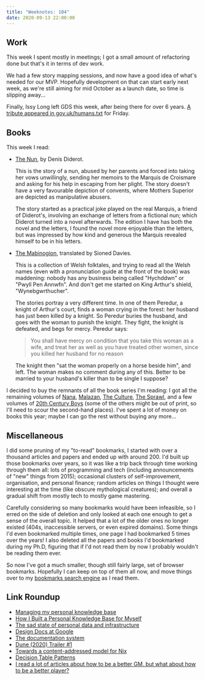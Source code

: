 ```yaml
---
title: "Weeknotes: 104"
date: 2020-09-13 22:00:00
---
```


## Work

This week I spent mostly in meetings; I got a small amount of
refactoring done but that's it in terms of dev work.

We had a few story mapping sessions, and now have a good idea of
what's needed for our MVP.  Hopefully development on that can start
early next week, as we're still aiming for mid October as a launch
date, so time is slipping away...

Finally, Issy Long left GDS this week, after being there for over 6
years.  [A tribute appeared in gov.uk/humans.txt][] for Friday.

[A tribute appeared in gov.uk/humans.txt]: https://twitter.com/issyl0/status/1304370946439086085

## Books

This week I read:

- [The Nun][], by Denis Diderot.

  This is the story of a nun, abused by her parents and forced into
  taking her vows unwillingly, sending her memoirs to the Marquis de
  Croismare and asking for his help in escaping from her plight.  The
  story doesn't have a very favourable depiction of convents, where
  Mothers Superior are depicted as manipulative abusers.

  The story started as a practical joke played on the real Marquis, a
  friend of Diderot's, involving an exchange of letters from a
  fictional nun; which Diderot turned into a novel afterwards.  The
  edition I have has both the novel and the letters, I found the novel
  more enjoyable than the letters, but was impressed by how kind and
  generous the Marquis revealed himself to be in his letters.

- [The Mabinogion][], translated by Sioned Davies.

  This is a collection of Welsh folktales, and trying to read all the
  Welsh names (even with a pronunciation guide at the front of the
  book) was maddening: nobody has any business being called "Hychddwn"
  or "Pwyll Pen Annwfn".  And don't get me started on King Arthur's
  shield, "Wynebgwrthucher".

  The stories portray a very different time.  In one of them Peredur,
  a knight of Arthur's court, finds a woman crying in the forest: her
  husband has just been killed by a knight.  So Peredur buries the
  husband, and goes with the woman to punish the knight.  They fight,
  the knight is defeated, and begs for mercy.  Peredur says:

  > You shall have mercy on condition that you take this woman as a
  > wife, and treat her as well as you have treated other women, since
  > you killed her husband for no reason

  The knight then "sat the woman properly on a horse beside him", and
  left.  The woman makes no comment during any of this.  Better to be
  married to your husband's killer than to be single I suppose?

I decided to buy the remnants of all the book series I'm reading: I
got all the remaining volumes of [Nana][], [Malazan][], [The
Culture][], [The Sprawl][], and a few volumes of [20th Century Boys][]
(some of the others might be out of print, so I'll need to scour the
second-hand places).  I've spent a lot of money on books this year;
maybe I can go the rest without buying any more...

[The Nun]: https://en.wikipedia.org/wiki/La_Religieuse_(novel)
[The Mabinogion]: https://en.wikipedia.org/wiki/Mabinogion
[Nana]: https://en.wikipedia.org/wiki/Nana_(manga)
[Malazan]: https://en.wikipedia.org/wiki/Malazan_Book_of_the_Fallen
[The Culture]: https://en.wikipedia.org/wiki/Culture_series
[The Sprawl]: https://en.wikipedia.org/wiki/Sprawl_trilogy
[20th Century Boys]: https://en.wikipedia.org/wiki/20th_Century_Boys

## Miscellaneous

I did some pruning of my "to-read" bookmarks, I started with over a
thousand articles and papers and ended up with around 200.  I'd built
up those bookmarks over years, so it was like a trip back through time
working through them all: lots of programming and tech (including
announcements of "new" things from 2015); occasional clusters of
self-improvement, organisation, and personal finance; random articles
on things I thought were interesting at the time (like obscure
mythological creatures); and overall a gradual shift from mostly tech
to mostly game mastering.

Carefully considering so many bookmarks would have been infeasible, so
I erred on the side of deletion and only looked at each one enough to
get a sense of the overall topic.  It helped that a lot of the older
ones no longer existed (404s, inaccessible servers, or even expired
domains).  Some things I'd even bookmarked multiple times, one page I
had bookmarked 5 times over the years!  I also deleted all the papers
and books I'd bookmarked during my Ph.D, figuring that if I'd not read
them by now I probably wouldn't be reading them ever.

So now I've got a much smaller, though still fairly large, set of
browser bookmarks.  Hopefully I can keep on top of them all now, and
move things over to my [bookmarks search engine][] as I read them.

[bookmarks search engine]: https://bookmarks.barrucadu.co.uk/search

## Link Roundup

- [Managing my personal knowledge base](https://tkainrad.dev/posts/managing-my-personal-knowledge-base/)
- [How I Built a Personal Knowledge Base for Myself](https://www.getdnote.com/blog/how-i-built-personal-knowledge-base-for-myself/)
- [The sad state of personal data and infrastructure](https://beepb00p.xyz/sad-infra.html)
- [Design Docs at Google](https://www.industrialempathy.com/posts/design-docs-at-google/)
- [The documentation system](https://documentation.divio.com/)
- [Dune (2020) Trailer #1](https://www.youtube.com/watch?v=I23EDubKvZU)
- [Towards a content-addressed model for Nix](https://www.tweag.io/blog/2020-09-10-nix-cas/)
- [Decision Table Patterns](https://www.hillelwayne.com/post/decision-table-patterns/)
- [I read a lot of articles about how to be a better GM, but what about how to be a better player?](https://old.reddit.com/r/rpg/comments/ir32pd/i_read_a_lot_of_articles_about_how_to_be_a_better/)
